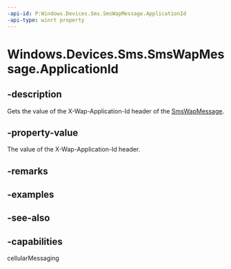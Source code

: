 ----api-id: P:Windows.Devices.Sms.SmsWapMessage.ApplicationId
-api-type: winrt property
---<!-- Property syntaxpublic string ApplicationId { get; }--># Windows.Devices.Sms.SmsWapMessage.ApplicationId## -descriptionGets the value of the X-Wap-Application-Id header of the [SmsWapMessage](smswapmessage.md).## -property-valueThe value of the X-Wap-Application-Id header.## -remarks## -examples## -see-also## -capabilitiescellularMessaging